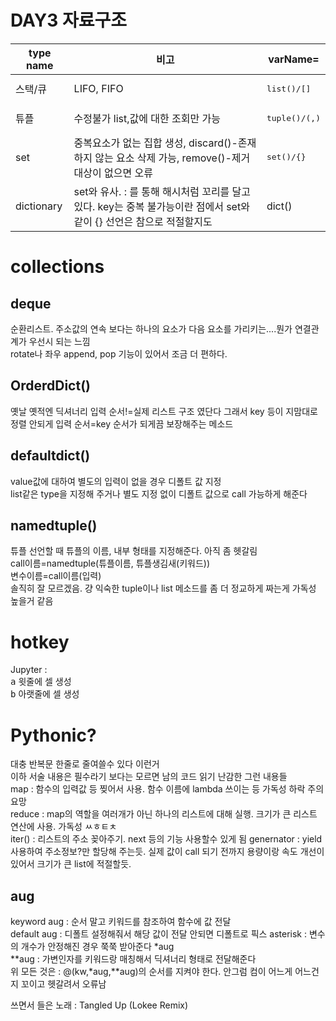 # DAY3 자료구조  


type name| 비고 | varName=
--------|--------|-----
스택/큐 | LIFO, FIFO|<pre>list()/[]<code>
튜플 | 수정불가 list,값에 대한 조회만 가능|<pre>tuple()/(,)<code>
set | 중복요소가 없는 집합 생성,  discard()-존재하지 않는 요소 삭제 가능,  remove()-제거 대상이 없으면 오류|<pre>set()/{}<code>
dictionary | set와 유사. : 를 통해 해시처럼 꼬리를 달고 있다. key는 중복 불가능이란 점에서 set와 같이 {} 선언은 참으로 적절할지도|dict()


collections
==========
deque
-----------
순환리스트. 주소값의 연속 보다는 하나의 요소가 다음 요소를 가리키는....뭔가 연결관계가 우선시 되는 느낌  
rotate나 좌우 append, pop 기능이 있어서 조금 더 편하다.  

OrderdDict()
-----------
옛날 옛적엔 딕셔너리 입력 순서!=실제 리스트 구조 였단다
그래서 key 등이 지맘대로 정렬 안되게 입력 순서=key 순서가 되게끔 보장해주는 메소드

defaultdict()
----------------
value값에 대하여 별도의 입력이 없을 경우 디폴트 값 지정  
list같은 type을 지정해 주거나 별도 지정 없이 디폴트 값으로 call 가능하게 해준다  

namedtuple()  
--------------
튜플 선언할 때 튜플의 이름, 내부 형태를 지정해준다. 아직 좀 헷갈림  
call이름=namedtuple(튜플이름, 튜플생김새(키워드))  
변수이름=call이름(입력)  
솔직히 잘 모르겠음. 걍 익숙한 tuple이나 list 메소드를 좀 더 정교하게 짜는게 가독성 높을거 같음


hotkey
===========
Jupyter :  
<kbd>a</kbd> 윗줄에 셀 생성  
<kbd>b</kbd> 아랫줄에 셀 생성

Pythonic?
=========
대충 반복문 한줄로 줄여쓸수 있다 이런거  
이하 서술 내용은 필수라기 보다는 모르면 남의 코드 읽기 난감한 그런 내용들  
map : 함수의 입력값 등 찢어서 사용. 함수 이름에 lambda 쓰이는 등 가독성 하락 주의요망  
reduce : map의 역할을 여러개가 아닌 하나의 리스트에 대해 실행. 크기가 큰 리스트 연산에 사용. 가독성 ㅆㅎㅌㅊ  
iter() : 리스트의 주소 꽂아주기. next 등의 기능 사용할수 있게 됨
genernator : yield 사용하여 주소정보?만 할당해 주는듯. 실제 값이 call  되기 전까지 용량이랑 속도 개선이 있어서 크기가 큰 list에 적절할듯.


aug
-------
keyword aug : 순서 말고 키워드를 참조하여 함수에 값 전달  
default aug : 디폴트 설정해줘서 해당 값이 전달 안되면 디폴트로 픽스
asterisk : 변수의 개수가 안정해진 경우 쭉쭉 받아준다 *aug  
**aug : 가변인자를 키워드랑 매칭해서 딕셔너리 형태로 전달해준다  
위 모든 것은 : @(kw,*aug,**aug)의 순서를 지켜야 한다. 안그럼 컴이 어느게 어느건지 꼬이고 헷갈려서 오류남

쓰면서 들은 노래 : Tangled Up (Lokee Remix)
